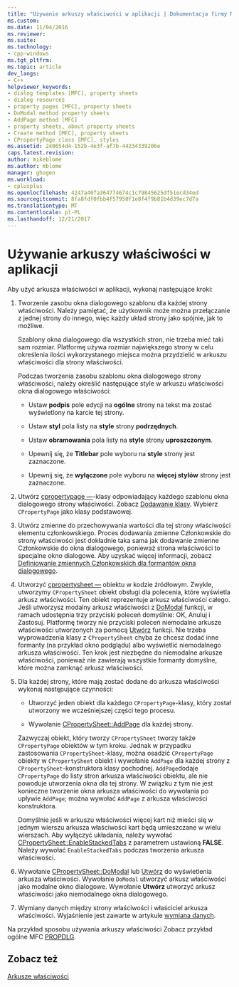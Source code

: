 ```yaml
---
title: "Używanie arkuszy właściwości w aplikacji | Dokumentacja firmy Microsoft"
ms.custom: 
ms.date: 11/04/2016
ms.reviewer: 
ms.suite: 
ms.technology:
- cpp-windows
ms.tgt_pltfrm: 
ms.topic: article
dev_langs:
- C++
helpviewer_keywords:
- dialog templates [MFC], property sheets
- dialog resources
- property pages [MFC], property sheets
- DoModal method property sheets
- AddPage method [MFC]
- property sheets, about property sheets
- Create method [MFC], property sheets
- CPropertyPage class [MFC], styles
ms.assetid: 240654d4-152b-4e3f-af7b-44234339206e
caps.latest.revision: 
author: mikeblome
ms.author: mblome
manager: ghogen
ms.workload:
- cplusplus
ms.openlocfilehash: 4247a40fa364774674c1c79845625df51ecd34ed
ms.sourcegitcommit: 8fa8fdf0fbb4f57950f1e8f4f9b81b4d39ec7d7a
ms.translationtype: MT
ms.contentlocale: pl-PL
ms.lasthandoff: 12/21/2017
---
```

# <a name="using-property-sheets-in-your-application"></a>Używanie arkuszy właściwości w aplikacji
Aby użyć arkusza właściwości w aplikacji, wykonaj następujące kroki:  
  
1.  Tworzenie zasobu okna dialogowego szablonu dla każdej strony właściwości. Należy pamiętać, że użytkownik może można przełączanie z jednej strony do innego, więc każdy układ strony jako spójnie, jak to możliwe.  
  
     Szablony okna dialogowego dla wszystkich stron, nie trzeba mieć taki sam rozmiar. Platformę używa rozmiar największego strony w celu określenia ilości wykorzystanego miejsca można przydzielić w arkuszu właściwości dla strony właściwości.  
  
     Podczas tworzenia zasobu szablonu okna dialogowego strony właściwości, należy określić następujące style w arkuszu właściwości okna dialogowego właściwości:  
  
    -   Ustaw **podpis** pole edycji na **ogólne** strony na tekst ma zostać wyświetlony na karcie tej strony.  
  
    -   Ustaw **styl** pola listy na **style** strony **podrzędnych**.  
  
    -   Ustaw **obramowania** pola listy na **style** strony **uproszczonym**.  
  
    -   Upewnij się, że **Titlebar** pole wyboru na **style** strony jest zaznaczone.  
  
    -   Upewnij się, że **wyłączone** pole wyboru na **więcej stylów** strony jest zaznaczone.  
  
2.  Utwórz [cpropertypage —](../mfc/reference/cpropertypage-class.md)-klasy odpowiadający każdego szablonu okna dialogowego strony właściwości. Zobacz [Dodawanie klasy](../ide/adding-a-class-visual-cpp.md). Wybierz `CPropertyPage` jako klasy podstawowej.  
  
3.  Utwórz zmienne do przechowywania wartości dla tej strony właściwości elementu członkowskiego. Proces dodawania zmienne Członkowskie do strony właściwości jest dokładnie taka sama jak dodawanie zmienne Członkowskie do okna dialogowego, ponieważ strona właściwości to specjalne okno dialogowe. Aby uzyskać więcej informacji, zobacz [Definiowanie zmiennych Członkowskich dla formantów okna dialogowego](../windows/defining-member-variables-for-dialog-controls.md).  
  
4.  Utworzyć [cpropertysheet —](../mfc/reference/cpropertysheet-class.md) obiektu w kodzie źródłowym. Zwykle, utworzymy `CPropertySheet` obiekt obsługi dla polecenia, które wyświetla arkusz właściwości. Ten obiekt reprezentuje arkusz właściwości całego. Jeśli utworzysz modalny arkusz właściwości z [DoModal](../mfc/reference/cpropertysheet-class.md#domodal) funkcji, w ramach udostępnia trzy przyciski poleceń domyślnie: OK, Anuluj i Zastosuj. Platformę tworzy nie przyciski poleceń niemodalne arkusze właściwości utworzonych za pomocą [Utwórz](../mfc/reference/cpropertysheet-class.md#create) funkcji. Nie trzeba wyprowadzenia klasy z `CPropertySheet` chyba że chcesz dodać inne formanty (na przykład okno podglądu) albo wyświetlić niemodalnego arkusza właściwości. Ten krok jest niezbędne do niemodalne arkusze właściwości, ponieważ nie zawierają wszystkie formanty domyślne, które można zamknąć arkusz właściwości.  
  
5.  Dla każdej strony, które mają zostać dodane do arkusza właściwości wykonaj następujące czynności:  
  
    -   Utworzyć jeden obiekt dla każdego `CPropertyPage`-klasy, który został utworzony we wcześniejszej części tego procesu.  
  
    -   Wywołanie [CPropertySheet::AddPage](../mfc/reference/cpropertysheet-class.md#addpage) dla każdej strony.  
  
     Zazwyczaj obiekt, który tworzy `CPropertySheet` tworzy także `CPropertyPage` obiektów w tym kroku. Jednak w przypadku zastosowania `CPropertySheet`-klasy, można osadzić `CPropertyPage` obiekty w `CPropertySheet` obiekt i wywołanie `AddPage` dla każdej strony z `CPropertySheet`-konstruktora klasy pochodnej. `AddPage`dodaje `CPropertyPage` do listy stron arkusza właściwości obiektu, ale nie powoduje utworzenia okna dla tej strony. W związku z tym nie jest konieczne tworzenie okna arkusza właściwości do wywołania po upływie `AddPage`; można wywołać `AddPage` z arkusza właściwości konstruktora.  
  
     Domyślnie jeśli w arkuszu właściwości więcej kart niż mieści się w jednym wierszu arkusza właściwości kart będą umieszczane w wielu wierszach. Aby wyłączyć układania, należy wywołać [CPropertySheet::EnableStackedTabs](../mfc/reference/cpropertysheet-class.md#enablestackedtabs) z parametrem ustawioną **FALSE**. Należy wywołać `EnableStackedTabs` podczas tworzenia arkusza właściwości.  
  
6.  Wywołanie [CPropertySheet::DoModal](../mfc/reference/cpropertysheet-class.md#domodal) lub [Utwórz](../mfc/reference/cpropertysheet-class.md#create) do wyświetlenia arkusza właściwości. Wywołanie `DoModal` utworzyć arkusz właściwości jako modalne okno dialogowe. Wywołanie **Utwórz** utworzyć arkusz właściwości jako niemodalnego okna dialogowego.  
  
7.  Wymiany danych między strony właściwości i właściciel arkusza właściwości. Wyjaśnienie jest zawarte w artykule [wymiana danych](../mfc/exchanging-data.md).  
  
 Na przykład sposobu używania arkuszy właściwości Zobacz przykład ogólne MFC [PROPDLG](../visual-cpp-samples.md).  
  
## <a name="see-also"></a>Zobacz też  
 [Arkusze właściwości](../mfc/property-sheets-mfc.md)

